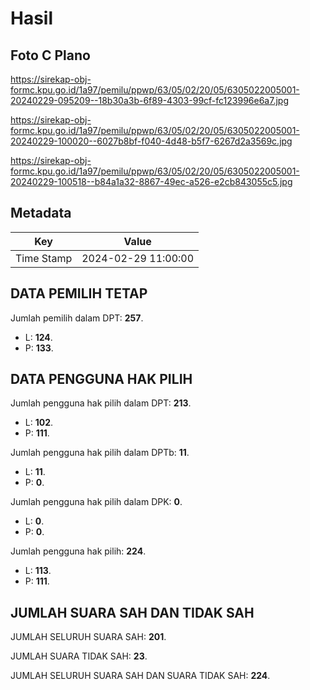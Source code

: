 # Hasil

## Foto C Plano

https://sirekap-obj-formc.kpu.go.id/1a97/pemilu/ppwp/63/05/02/20/05/6305022005001-20240229-095209--18b30a3b-6f89-4303-99cf-fc123996e6a7.jpg

https://sirekap-obj-formc.kpu.go.id/1a97/pemilu/ppwp/63/05/02/20/05/6305022005001-20240229-100020--6027b8bf-f040-4d48-b5f7-6267d2a3569c.jpg

https://sirekap-obj-formc.kpu.go.id/1a97/pemilu/ppwp/63/05/02/20/05/6305022005001-20240229-100518--b84a1a32-8867-49ec-a526-e2cb843055c5.jpg


## Metadata

| Key        | Value               |
| ---------- | ------------------- |
| Time Stamp | 2024-02-29 11:00:00 |


## DATA PEMILIH TETAP

Jumlah pemilih dalam DPT: **257**.
 * L: **124**.
 * P: **133**.

## DATA PENGGUNA HAK PILIH

Jumlah pengguna hak pilih dalam DPT: **213**.
 * L: **102**.
 * P: **111**.

Jumlah pengguna hak pilih dalam DPTb: **11**.
 * L: **11**.
 * P: **0**.

Jumlah pengguna hak pilih dalam DPK: **0**.
 * L: **0**.
 * P: **0**.

Jumlah pengguna hak pilih: **224**.
 * L: **113**.
 * P: **111**.

## JUMLAH SUARA SAH DAN TIDAK SAH

JUMLAH SELURUH SUARA SAH: **201**.

JUMLAH SUARA TIDAK SAH: **23**.

JUMLAH SELURUH SUARA SAH DAN SUARA TIDAK SAH: **224**.


